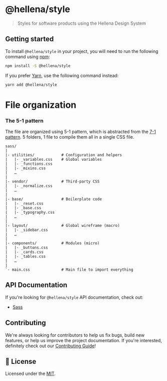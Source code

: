 # @hellena/style

> Styles for software products using the Hellena Design System

## Getting started

To install `@hellena/style` in your project, you will need to run the following
command using [npm](https://www.npmjs.com/):


```bash
npm install -S @hellena/style
```

If you prefer [Yarn](https://yarnpkg.com/en/), use the following command
instead:

```bash
yarn add @hellena/style
```

# File organization

### The 5-1 pattern

The file are organized using 5-1 pattern, which is abstracted from the [7-1 pattern](https://sass-guidelin.es/#architecture). 5 folders, 1 file to compile them all in a single CSS file.

```
sass/
|
|- utilities/            # Configuration and helpers
|   |- _variables.css    # Global variables
|   |- _functions.css
|   |- _mixins.css
|   …
|
|- vendor/               # Third-party CSS
|   |- _normalize.css
|   …
|
|- base/                 # Boilerplate code
|   |- _reset.css
|   |- _base.css
|   |- _typography.css
|   …
|
|- layout/               # Global wireframe (macro)
|   |- _sidebar.css
|   …
|
|- components/           # Modules (micro)
|   |- _buttons.css
|   |- _cards.css
|   |- _tables.css
|   …
|
`- main.css              # Main file to import everything
```

## API Documentation

If you're looking for `@hellena/style` API documentation, check out:

- [Sass](./docs/sass.md)

## Contributing

We're always looking for contributors to help us fix bugs, build new features,
or help us improve the project documentation. If you're interested, definitely
check out our [Contributing Guide](/.github/CONTRIBUTING.md)!

## 📝 License

Licensed under the [MIT](/LICENSE).
